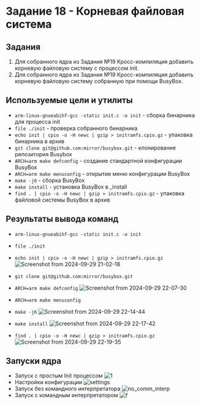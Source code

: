 # Задание 18 - Корневая файловая система 
## Задания
1) Для собранного ядра из Задания №19 Кросс-компиляция добавить корневую файловую систему с процессом init.
2) Для собранного ядра из Задания №19 Кросс-компиляция добавить корневую файловую систему собранную при помощи BusyBox.
## Используемые цели и утилиты 
- `arm-linux-gnueabihf-gcc -static init.c -o init` - сборка бинарника для процесса init
- `file ./init` - проверка собранного бинарника
- `echo init | cpio -o -H newc | gzip > initramfs.cpio.gz` - упаковка бинарника в архив
- `git clone git@github.com:mirror/busybox.git` - клонирование репозитория Busybox
- `ARCH=arm make defconfig` - создание стандартной конфигурации BusyBox
- `ARCH=arm make menuconfig` - открытие меню конфигурации BusyBox
- `make -j6` - сборка BusyBox
- `make install` - установка BusyBox в _install
- `find . | cpio -o -H newc | gzip > initramfs.cpio.gz` - упаковка файловой системы BusyBox в архив
## Результаты вывода команд 
- `arm-linux-gnueabihf-gcc -static init.c -o init`
- `file ./init`
- `echo init | cpio -o -H newc | gzip > initramfs.cpio.gz`
![Screenshot from 2024-09-29 21-02-18](https://github.com/user-attachments/assets/65c3469a-02cd-4662-9ab9-0becc0f3ca42)

- `git clone git@github.com:mirror/busybox.git`
- `ARCH=arm make defconfig`
![Screenshot from 2024-09-29 22-07-30](https://github.com/user-attachments/assets/70137a5a-f449-4b13-9e12-da2f190b0293)

- `ARCH=arm make menuconfig`

- `make -j6` 
![Screenshot from 2024-09-29 22-14-44](https://github.com/user-attachments/assets/37993e1f-04d8-4dac-8584-bcba9f979bca)

- `make install` 
![Screenshot from 2024-09-29 22-17-42](https://github.com/user-attachments/assets/63935121-becd-4c94-af14-bebaf8cf55da)

- `find . | cpio -o -H newc | gzip > initramfs.cpio.gz`
![Screenshot from 2024-09-29 22-19-35](https://github.com/user-attachments/assets/d7ff96f8-3704-430e-9657-7f7dde75ba11)
## Запуски ядра
- Запуск с простым Init процессом
![1](https://github.com/user-attachments/assets/e4303d3c-ed48-43a4-a3c3-6ef1bb01266b)
- Настройки конфигурации
![settings](https://github.com/user-attachments/assets/3ac4059f-0136-4af1-90b8-7eedbae777b7)
- Запуск без командного интерпретатора
![no_comm_interp](https://github.com/user-attachments/assets/50c4ebaf-da7f-45ad-b093-21b8e61cd033)
- Запуск с командным интерпретатором
![f](https://github.com/user-attachments/assets/ec891366-ed77-457c-92bc-de3aad217e3a)
